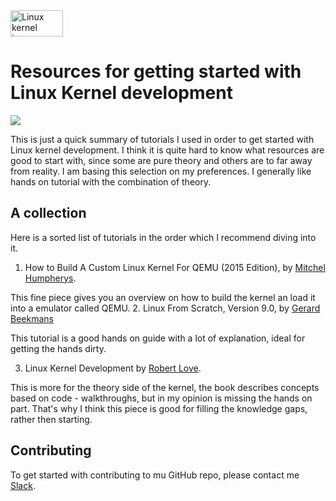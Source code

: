 
<a href="https://www.kernel.org">
  <img src="https://itsfoss.com/wp-content/uploads/2017/12/Linux-Kernel-5-featured.jpg" alt="Linux kernel image" height="42px" width="84px">
</a>

# Resources for getting started with Linux Kernel development

<div>
    <a href="https://github.com/NaPiZip/Linux-kernel-development">
        <img src="https://img.shields.io/badge/Document%20Version-1.0.0-brightgreen.svg"/>
    </a>
<br/>

This is just a quick summary of tutorials I used in order to get started with Linux kernel development. I think it is quite hard to know what resources are good to start with, since some are pure theory and others are to far away from reality. I am basing this selection on my preferences. I generally like hands on tutorial with the combination of theory.

## A collection
Here is a sorted list of tutorials in the order which I recommend diving into it.

1. How to Build A Custom Linux Kernel For QEMU (2015 Edition), by [Mitchel Humpherys](http://mgalgs.github.io/2015/05/16/how-to-build-a-custom-linux-kernel-for-qemu-2015-edition.html).

  This fine piece gives you an overview on how to build the kernel an load it into a emulator called QEMU.
2. Linux From Scratch, Version 9.0, by [Gerard Beekmans](http://www.linuxfromscratch.org/lfs/view/stable/index.html)

  This tutorial is a good hands on guide with a lot of explanation, ideal for getting the hands dirty.

3. Linux Kernel Development by [Robert Love](https://www.amazon.com/Linux-Kernel-Development-Robert-Love/dp/0672329468).

  This is more for the theory side of the kernel, the book describes concepts based on code - walkthroughs, but in my opinion is missing the hands on part. That's why I think this piece is good for filling the knowledge gaps, rather then starting.

## Contributing
To get started with contributing to mu GitHub repo, please contact me <a href="https://slack.com/">Slack<a/>.
